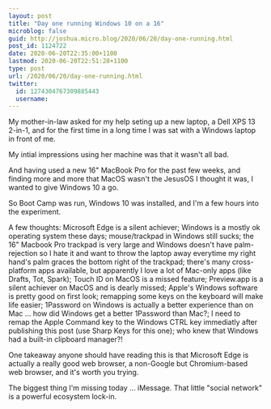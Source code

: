 ```yaml
---
layout: post
title: "Day one running Windows 10 on a 16"
microblog: false
guid: http://joshua.micro.blog/2020/06/20/day-one-running.html
post_id: 1124722
date: 2020-06-20T22:35:00+1100
lastmod: 2020-06-20T22:51:28+1100
type: post
url: /2020/06/20/day-one-running.html
twitter:
  id: 1274304767309885443
  username: 
---
```

My mother-in-law asked for my help seting up a new laptop, a Dell XPS 13 2-in-1, and for the first time in a long time I was sat with a Windows laptop in front of me.

My intial impressions using her machine was that it wasn't all bad.

And having used a new 16" MacBook Pro for the past few weeks, and finding more and more that MacOS wasn't the JesusOS I thought it was, I wanted to give Windows 10 a go.

So Boot Camp was run, Windows 10 was installed, and I'm a few hours into the experiment.

A few thoughts: Microsoft Edge is a silent achiever; Windows is a mostly ok operating system these days; mouse/trackpad in Windows still sucks; the 16" Macbook Pro trackpad is very large and Windows doesn't have palm-rejection so I hate it and want to throw the laptop away everytime my right hand's palm graces the bottom right of the trackpad; there's many cross-platform apps available, but apparently I love a lot of Mac-only apps (like Drafts, Tot, Spark); Touch ID on MacOS is a missed feature; Preview.app is a silent achiever on MacOS and is dearly missed; Apple's Windows software is pretty good on first look; remapping some keys on the keyboard will make life easier; 1Password on Windows is actually a better experience than on Mac ... how did Windows get a better 1Password than Mac?; I need to remap the Apple Command key to the Windows CTRL key immediatly after publishing this post (use Sharp Keys for this one); who knew that Windows had a built-in clipboard manager?!

One takeaway anyone should have reading this is that Microsoft Edge is actually a really good web browser, a non-Google but Chromium-based web browser, and it's worth you trying.

The biggest thing I'm missing today ... iMessage. That little "social network" is a powerful ecosystem lock-in.
